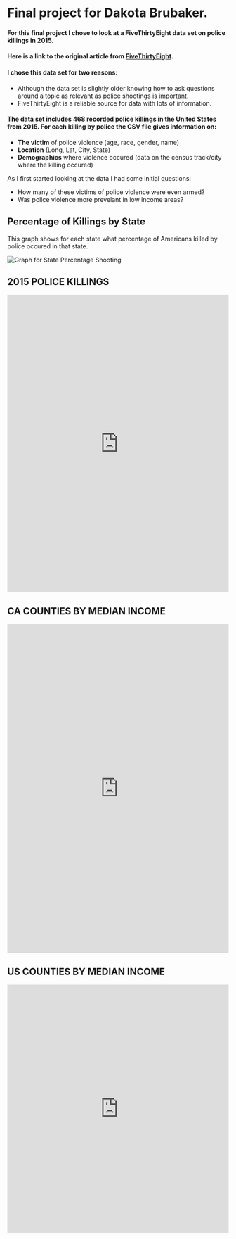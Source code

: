 # Final project for Dakota Brubaker.




#### For this final project I chose to look at a FiveThirtyEight data set on police killings in 2015. 
#### Here is a link to the original article from [FiveThirtyEight](https://fivethirtyeight.com/features/where-police-have-killed-americans-in-2015/).

#### I chose this data set for two reasons:
* Although the data set is slightly older knowing how to 
ask questions around a topic as relevant as police shootings is important. 
* FiveThirtyEight is a reliable source for data with lots of information. 

#### The data set includes 468 recorded police killings in the United States from 2015. For each killing by police the CSV file gives information on: 
* **The victim** of police violence (age, race, gender, name)
* **Location** (Long, Lat, City, State)
* **Demographics** where violence occured (data on the census track/city where the killing occured)

As I first started looking at the data I had some initial questions: 
* How many of these victims of police violence were even armed? 
* Was police violence more prevelant in low income areas? 


## Percentage of Killings by State
This graph shows for each state what percentage of Americans killed by police occured in that state.


![Graph for State Percentage Shooting](https://docs.google.com/spreadsheets/d/e/2PACX-1vQw0hyjwUqtaHscofgS01TQXBX2abllsGuYY9bb-Dju2f1KHYEXRU_cXjuhTPh_IWsI7NRYz2tEzT5x/pubchart?oid=954737982&format=image)





## 2015 POLICE KILLINGS 


<iframe title="Police Killings (2015)" aria-label="map" id="datawrapper-chart-ewVqG" src="https://datawrapper.dwcdn.net/ewVqG/1/" scrolling="no" frameborder="0" style="width: 0; min-width: 100% !important; border: none;" height="677"></iframe><script type="text/javascript">!function(){"use strict";window.addEventListener("message",(function(a){if(void 0!==a.data["datawrapper-height"])for(var e in a.data["datawrapper-height"]){var t=document.getElementById("datawrapper-chart-"+e)||document.querySelector("iframe[src*='"+e+"']");t&&(t.style.height=a.data["datawrapper-height"][e]+"px")}}))}();
</script>







## CA COUNTIES BY MEDIAN INCOME 


<iframe title="CA COUNTIES" aria-label="map" id="datawrapper-chart-WsyMe" src="https://datawrapper.dwcdn.net/WsyMe/1/" scrolling="no" frameborder="0" style="width: 0; min-width: 100% !important; border: none;" height="748"></iframe><script type="text/javascript">!function(){"use strict";window.addEventListener("message",(function(a){if(void 0!==a.data["datawrapper-height"])for(var e in a.data["datawrapper-height"]){var t=document.getElementById("datawrapper-chart-"+e)||document.querySelector("iframe[src*='"+e+"']");t&&(t.style.height=a.data["datawrapper-height"][e]+"px")}}))}();
</script>


## US COUNTIES BY MEDIAN INCOME


<iframe title="US COUNTIES WITH MEDIAN INCOME" aria-label="map" id="datawrapper-chart-PlgdB" src="https://datawrapper.dwcdn.net/PlgdB/1/" scrolling="no" frameborder="0" style="width: 0; min-width: 100% !important; border: none;" height="564"></iframe><script type="text/javascript">!function(){"use strict";window.addEventListener("message",(function(a){if(void 0!==a.data["datawrapper-height"])for(var e in a.data["datawrapper-height"]){var t=document.getElementById("datawrapper-chart-"+e)||document.querySelector("iframe[src*='"+e+"']");t&&(t.style.height=a.data["datawrapper-height"][e]+"px")}}))}();
</script>
